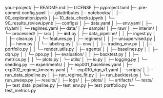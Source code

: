 your-project/
├─ README.md
├─ LICENSE
├─ pyproject.toml
├─ .pre-commit-config.yaml
├─ .gitattributes
├─ notebooks/
│  ├─ 00_exploration.ipynb
│  ├─ 10_data_checks.ipynb
│  └─ 90_results_review.ipynb
├─ configs/
│  ├─ data.yaml
│  ├─ env.yaml
│  ├─ rl.yaml
│  └─ regimes.yaml
├─ data/
│  ├─ sample/
│  ├─ raw/
│  ├─ interim/
│  └─ processed/
├─ src/
│  ├─ __init__.py
│  ├─ data_pipeline/
│  │  ├─ ingest.py
│  │  ├─ clean.py
│  │  └─ features.py
│  ├─ regimes/
│  │  ├─ unsupervised.py
│  │  ├─ hmm.py
│  │  └─ labeling.py
│  ├─ env/
│  │  ├─ trading_env.py
│  │  ├─ portfolio.py
│  │  └─ render_utils.py
│  ├─ agents/
│  │  ├─ baselines.py
│  │  ├─ dqn.py
│  │  └─ ppo.py
│  ├─ evaluation/
│  │  ├─ backtest.py
│  │  ├─ metrics.py
│  │  └─ plots.py
│  └─ utils/
│     ├─ io.py
│     ├─ logging.py
│     └─ seeding.py
├─ experiments/
│  ├─ exp001_baselines.yaml
│  ├─ exp002_regime_kmeans.yaml
│  └─ exp010_dqn_v1.yaml
├─ scripts/
│  ├─ run_data_pipeline.py
│  ├─ run_regime_fit.py
│  ├─ run_backtest.py
│  └─ run_sweep.py
├─ results/
│  ├─ logs/
│  ├─ plots/
│  └─ artifacts/
└─ tests/
   ├─ test_data_pipeline.py
   ├─ test_env.py
   ├─ test_portfolio.py
   └─ test_metrics.py
